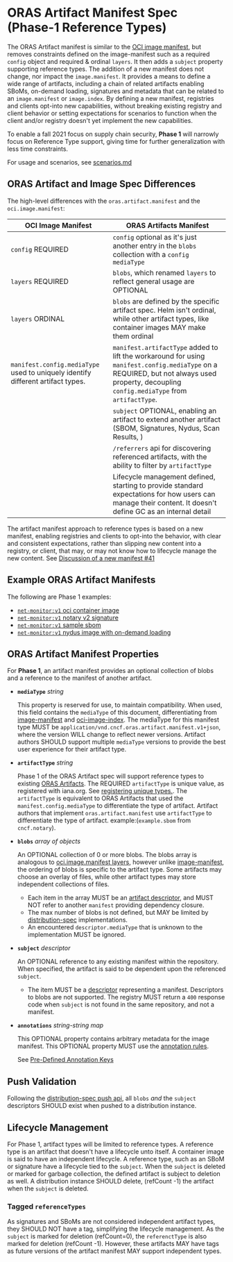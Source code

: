 # ORAS Artifact Manifest Spec (Phase-1 Reference Types)

The ORAS Artifact manifest is similar to the [OCI image manifest][oci-image-manifest-spec], but removes constraints defined on the image-manifest such as a required `config` object and required & ordinal `layers`. It then adds a `subject` property supporting reference types. The addition of a new manifest does not change, nor impact the `image.manifest`. It provides a means to define a wide range of artifacts, including a chain of related artifacts enabling SBoMs, on-demand loading, signatures and metadata that can be related to an `image.manifest` or `image.index`. By defining a new manifest, registries and clients opt-into new capabilities, without breaking existing registry and client behavior or setting expectations for scenarios to function when the client and/or registry doesn't yet implement the new capabilities.

To enable a fall 2021 focus on supply chain security,  **Phase 1** will narrowly focus on Reference Type support, giving time for further generalization with less time constraints.

For usage and scenarios, see [scenarios.md](./scenarios.md)

## ORAS Artifact and Image Spec Differences

The high-level differences with the `oras.artifact.manifest` and the `oci.image.manifest`:

| OCI Image Manifest | ORAS Artifacts Manifest |
|-|-|
| `config` REQUIRED | `config` optional as it's just another entry in the `blobs` collection with a `config mediaType` |
| `layers` REQUIRED | `blobs`, which renamed `layers` to reflect general usage are OPTIONAL |
| `layers` ORDINAL | `blobs` are defined by the specific artifact spec. Helm isn't ordinal, while other artifact types, like container images MAY make them ordinal |
| `manifest.config.mediaType` used to uniquely identify different artifact types. | `manifest.artifactType` added to lift the workaround for using `manifest.config.mediaType` on a REQUIRED, but not always used property, decoupling `config.mediaType` from `artifactType`. |
| | `subject` OPTIONAL, enabling an artifact to extend another artifact (SBOM, Signatures, Nydus, Scan Results, )
| | `/referrers` api for discovering referenced artifacts, with the ability to filter by `artifactType` |
| | Lifecycle management defined, starting to provide standard expectations for how users can manage their content. It doesn't define GC as an internal detail|

The artifact manifest approach to reference types is based on a new manifest, enabling registries and clients to opt-into the behavior, with clear and consistent expectations, rather than slipping new content into a registry, or client, that may, or may not know how to lifecycle manage the new content. See [Discussion of a new manifest #41](https://github.com/opencontainers/artifacts/discussions/41)



## Example ORAS Artifact Manifests

The following are Phase 1 examples:

- [`net-monitor:v1` oci container image](./examples/net-monitor-oci-image.json)
- [`net-monitor:v1` notary v2 signature](./examples/net-monitor-image-signature.json)
- [`net-monitor:v1` sample sbom](./examples/net-monitor-image-sbom.json)
- [`net-monitor:v1` nydus image with on-demand loading](./examples/net-monitor-image-nydus-ondemand-loading.json)

## ORAS Artifact Manifest Properties

For **Phase 1**, an artifact manifest provides an optional collection of blobs and a reference to the manifest of another artifact.

- **`mediaType`** *string*

  This property is reserved for use, to maintain compatibility. When used, this field contains the `mediaType` of this document, differentiating from [image-manifest][oci-image-manifest-spec] and [oci-image-index]. The mediaType for this manifest type MUST be `application/vnd.cncf.oras.artifact.manifest.v1+json`, where the version WILL change to reflect newer versions. Artifact authors SHOULD support multiple `mediaType` versions to provide the best user experience for their artifact type.
   
- **`artifactType`** *string*

  Phase 1 of the ORAS Artifact spec will support reference types to existing [ORAS Artifacts][oci-artifacts]. The REQUIRED `artifactType` is unique value, as registered with iana.org. See [registering unique types.][registering-iana]. The `artifactType` is equivalent to ORAS Artifacts that used the `manifest.config.mediaType` to differentiate the type of artifact. Artifact authors that implement `oras.artifact.manifest` use `artifactType` to differentiate the type of artifact. example:(`example.sbom` from `cncf.notary`).

- **`blobs`** *array of objects*

    An OPTIONAL collection of 0 or more blobs. The blobs array is analogous to [oci.image.manifest layers][oci-image-manifest-spec-layers], however unlike [image-manifest][oci-image-manifest-spec], the ordering of blobs is specific to the artifact type. Some artifacts may choose an overlay of files, while other artifact types may store independent collections of files.

    - Each item in the array MUST be an [artifact descriptor][descriptor], and MUST NOT refer to another `manifest` providing dependency closure.
    - The max number of blobs is not defined, but MAY be limited by [distribution-spec][oci-distribution-spec] implementations.
    - An encountered `descriptor.mediaType` that is unknown to the implementation MUST be ignored.

- **`subject`** *descriptor*

   An OPTIONAL reference to any existing manifest within the repository. When specified, the artifact is said to be dependent upon the referenced `subject`.
   - The item MUST be a [descriptor][descriptor] representing a manifest. Descriptors to blobs are not supported. The registry MUST return a `400` response code when `subject` is not found in the same repository, and not a manifest.

- **`annotations`** *string-string map*

    This OPTIONAL property contains arbitrary metadata for the image manifest.
    This OPTIONAL property MUST use the [annotation rules](annotations.md#rules).

    See [Pre-Defined Annotation Keys][annotations]

## Push Validation

Following the [distribution-spec push api](https://github.com/opencontainers/distribution-spec/blob/main/spec.md#push), all `blobs` *and* the `subject` descriptors SHOULD exist when pushed to a distribution instance.

## Lifecycle Management

For Phase 1, artifact types will be limited to reference types. A reference type is an artifact that doesn't have a lifecycle unto itself. A container image is said to have an independent lifecycle. A reference type, such as an SBoM or signature have a lifecycle tied to the `subject`. When the `subject` is deleted or marked for garbage collection, the defined artifact is subject to deletion as well. A distribution instance SHOULD delete, (refCount -1) the artifact when the `subject` is deleted.

### Tagged `referenceTypes`

As signatures and SBoMs are not considered independent artifact types, they SHOULD NOT have a tag, simplifying the lifecycle management. As the `subject` is marked for deletion (refCount=0), the `referenctType` is also marked for deletion (refCount -1). However, these artifacts MAY have tags as future versions of the artifact manifest MAY support independent types. 

[oci-artifacts]:                   https://github.com/opencontainers/artifacts
[oci-config]:                      https://github.com/opencontainers/image-spec/blob/master/config.md
[oci-image-manifest-spec]:         https://github.com/opencontainers/image-spec/blob/master/manifest.md
[oci-image-manifest-spec-layers]:  https://github.com/opencontainers/image-spec/blob/master/manifest.md#image-manifest-property-descriptions
[oci-image-index]:                 https://github.com/opencontainers/image-spec/blob/master/image-index.md
[oci-distribution-spec]:           https://github.com/opencontainers/distribution-spec
[media-type]:                      https://github.com/opencontainers/image-spec/blob/master/media-types.md
[artifact-type]:                   https://github.com/opencontainers/artifacts/blob/master/artifact-authors.md#defining-a-unique-artifact-type
[registering-iana]:                ./artifact-authors.md#registering-unique-types-with-iana
[descriptor]:                      ./descriptor.md
[annotations]:                     https://github.com/opencontainers/image-spec/blob/master/annotations.md